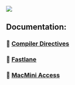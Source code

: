 ![](http://cl.ly/47422U3i172J/letgo-ios-logo.png)

## Documentation:

### :space_invader: [Compiler Directives](Documentation/CompilerDirectives.md)

### :space_invader: [Fastlane](Documentation/Fastlane.md)

### :space_invader: [MacMini Access](Documentation/MacMiniAccess.md)

